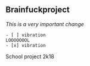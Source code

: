 ## Brainfuckproject

*This is a very important change*

```
- [ ] vibration
LOOOOOOOL
- [x] vibration
```

School project 2k18

